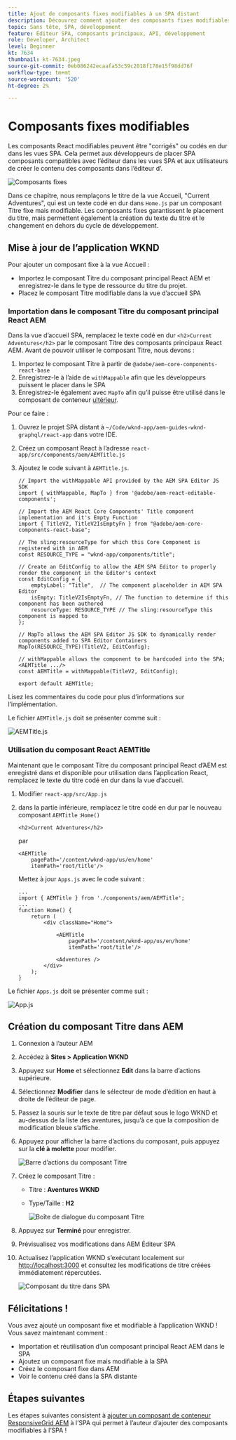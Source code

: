 ```yaml
---
title: Ajout de composants fixes modifiables à un SPA distant
description: Découvrez comment ajouter des composants fixes modifiables à un SPA distant.
topic: Sans tête, SPA, développement
feature: Éditeur SPA, composants principaux, API, développement
role: Developer, Architect
level: Beginner
kt: 7634
thumbnail: kt-7634.jpeg
source-git-commit: 0eb086242ecaafa53c59c2018f178e15f98dd76f
workflow-type: tm+mt
source-wordcount: '520'
ht-degree: 2%

---
```



# Composants fixes modifiables

Les composants React modifiables peuvent être &quot;corrigés&quot; ou codés en dur dans les vues SPA. Cela permet aux développeurs de placer SPA composants compatibles avec l’éditeur dans les vues SPA et aux utilisateurs de créer le contenu des composants dans l’éditeur d’.

![Composants fixes](./assets/spa-fixed-component/intro.png)

Dans ce chapitre, nous remplaçons le titre de la vue Accueil, &quot;Current Adventures&quot;, qui est un texte codé en dur dans `Home.js` par un composant Titre fixe mais modifiable. Les composants fixes garantissent le placement du titre, mais permettent également la création du texte du titre et le changement en dehors du cycle de développement.

## Mise à jour de l’application WKND

Pour ajouter un composant fixe à la vue Accueil :

+ Importez le composant Titre du composant principal React AEM et enregistrez-le dans le type de ressource du titre du projet.
+ Placez le composant Titre modifiable dans la vue d’accueil SPA

### Importation dans le composant Titre du composant principal React AEM

Dans la vue d’accueil SPA, remplacez le texte codé en dur `<h2>Current Adventures</h2>` par le composant Titre des composants principaux React AEM. Avant de pouvoir utiliser le composant Titre, nous devons :

1. Importez le composant Titre à partir de `@adobe/aem-core-components-react-base`
1. Enregistrez-le à l’aide de `withMappable` afin que les développeurs puissent le placer dans le SPA
1. Enregistrez-le également avec `MapTo` afin qu’il puisse être utilisé dans le composant de conteneur [ultérieur](./spa-container-component.md).

Pour ce faire :

1. Ouvrez le projet SPA distant à `~/Code/wknd-app/aem-guides-wknd-graphql/react-app` dans votre IDE.
1. Créez un composant React à l’adresse `react-app/src/components/aem/AEMTitle.js`
1. Ajoutez le code suivant à `AEMTitle.js`.

   ```
   // Import the withMappable API provided by the AEM SPA Editor JS SDK
   import { withMappable, MapTo } from '@adobe/aem-react-editable-components';
   
   // Import the AEM React Core Components' Title component implementation and it's Empty Function 
   import { TitleV2, TitleV2IsEmptyFn } from "@adobe/aem-core-components-react-base";
   
   // The sling:resourceType for which this Core Component is registered with in AEM
   const RESOURCE_TYPE = "wknd-app/components/title";
   
   // Create an EditConfig to allow the AEM SPA Editor to properly render the component in the Editor's context
   const EditConfig = {    
       emptyLabel: "Title",  // The component placeholder in AEM SPA Editor
       isEmpty: TitleV2IsEmptyFn, // The function to determine if this component has been authored
       resourceType: RESOURCE_TYPE // The sling:resourceType this component is mapped to
   };
   
   // MapTo allows the AEM SPA Editor JS SDK to dynamically render components added to SPA Editor Containers
   MapTo(RESOURCE_TYPE)(TitleV2, EditConfig);
   
   // withMappable allows the component to be hardcoded into the SPA; <AEMTitle .../>
   const AEMTitle = withMappable(TitleV2, EditConfig);
   
   export default AEMTitle;
   ```

Lisez les commentaires du code pour plus d’informations sur l’implémentation.

Le fichier `AEMTitle.js` doit se présenter comme suit :

![AEMTitle.js](./assets/spa-fixed-component/aem-title-js.png)

### Utilisation du composant React AEMTitle

Maintenant que le composant Titre du composant principal React d’AEM est enregistré dans et disponible pour utilisation dans l’application React, remplacez le texte du titre codé en dur dans la vue d’accueil.

1. Modifier `react-app/src/App.js`
1. dans la partie inférieure, remplacez le titre codé en dur par le nouveau composant `AEMTitle` :`Home()`

   ```
   <h2>Current Adventures</h2>
   ```

   par

   ```
   <AEMTitle
       pagePath='/content/wknd-app/us/en/home' 
       itemPath='root/title'/>
   ```

   Mettez à jour `Apps.js` avec le code suivant :

   ```
   ...
   import { AEMTitle } from './components/aem/AEMTitle';
   ...
   function Home() {
       return (
           <div className="Home">
   
               <AEMTitle
                   pagePath='/content/wknd-app/us/en/home' 
                   itemPath='root/title'/>
   
               <Adventures />
           </div>
       );
   }
   ```

Le fichier `Apps.js` doit se présenter comme suit :

![App.js](./assets/spa-fixed-component/app-js.png)

## Création du composant Titre dans AEM

1. Connexion à l’auteur AEM
1. Accédez à __Sites > Application WKND__
1. Appuyez sur __Home__ et sélectionnez __Edit__ dans la barre d’actions supérieure.
1. Sélectionnez __Modifier__ dans le sélecteur de mode d’édition en haut à droite de l’éditeur de page.
1. Passez la souris sur le texte de titre par défaut sous le logo WKND et au-dessus de la liste des aventures, jusqu’à ce que la composition de modification bleue s’affiche.
1. Appuyez pour afficher la barre d’actions du composant, puis appuyez sur la __clé à molette__ pour modifier.

   ![Barre d’actions du composant Titre](./assets/spa-fixed-component/title-action-bar.png)

1. Créez le composant Titre :
   + Titre : __Aventures WKND__
   + Type/Taille : __H2__

      ![Boîte de dialogue du composant Titre](./assets/spa-fixed-component/title-dialog.png)

1. Appuyez sur __Terminé__ pour enregistrer.
1. Prévisualisez vos modifications dans AEM Éditeur SPA
1. Actualisez l’application WKND s’exécutant localement sur [http://localhost:3000](http://localhost:3000) et consultez les modifications de titre créées immédiatement répercutées.

   ![Composant du titre dans SPA](./assets/spa-fixed-component/title-final.png)

## Félicitations ! 

Vous avez ajouté un composant fixe et modifiable à l’application WKND ! Vous savez maintenant comment :

+ Importation et réutilisation d’un composant principal React AEM dans le SPA
+ Ajoutez un composant fixe mais modifiable à la SPA
+ Créez le composant fixe dans AEM
+ Voir le contenu créé dans la SPA distante

## Étapes suivantes

Les étapes suivantes consistent à [ajouter un composant de conteneur ResponsiveGrid AEM](./spa-container-component.md) à l’SPA qui permet à l’auteur d’ajouter des composants modifiables à l’SPA !
